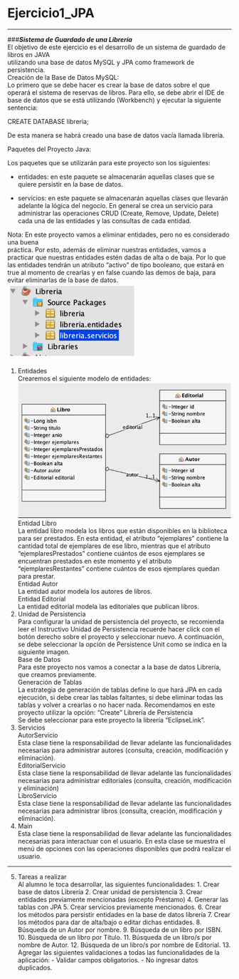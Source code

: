 # Ejercicio1_JPA
---
###***Sistema de Guardado de una Librería***<br>
El objetivo de este ejercicio es el desarrollo de un sistema de guardado de libros en JAVA<br>
utilizando una base de datos MySQL y JPA como framework de persistencia.<br>
Creación de la Base de Datos MySQL:<br>
Lo primero que se debe hacer es crear la base de datos sobre el que operará el sistema de
reservas de libros. Para ello, se debe abrir el IDE de base de datos que se está utilizando
(Workbench) y ejecutar la siguiente sentencia:<br>

CREATE DATABASE libreria;

De esta manera se habrá creado una base de datos vacía llamada librería.

Paquetes del Proyecto Java:

Los paquetes que se utilizarán para este proyecto son los siguientes:

- entidades: en este paquete se almacenarán aquellas clases que se quiere persistir en la
base de datos.

- servicios: en este paquete se almacenarán aquellas clases que llevarán adelante la lógica
del negocio. En general se crea un servicio para administrar las operaciones CRUD
(Create, Remove, Update, Delete) cada una de las entidades y las consultas de cada
entidad.

Nota: En este proyecto vamos a eliminar entidades, pero no es considerado una buena<br>
práctica. Por esto, además de eliminar nuestras entidades, vamos a practicar que nuestras
entidades estén dadas de alta o de baja. Por lo que las entidades tendrán un atributo “activo”
de tipo booleano, que estará en true al momento de crearlas y en false cuando las demos de
baja, para evitar eliminarlas de la base de datos.<br>
<img src="src/images/libreriaPackages.PNG"><br>
1. Entidades<br>
Crearemos el siguiente modelo de entidades:<br>
<img src="src/images/UMLlibreria.PNG"><br>
Entidad Libro<br>
La entidad libro modela los libros que están disponibles en la biblioteca para ser prestados. En
esta entidad, el atributo “ejemplares” contiene la cantidad total de ejemplares de ese libro,
mientras que el atributo “ejemplaresPrestados” contiene cuántos de esos ejemplares se
encuentran prestados en este momento y el atributo “ejemplaresRestantes” contiene cuántos
de esos ejemplares quedan para prestar.<br>
Entidad Autor<br>
La entidad autor modela los autores de libros.<br>
Entidad Editorial<br>
La entidad editorial modela las editoriales que publican libros.<br>
2. Unidad de Persistencia<br>
Para configurar la unidad de persistencia del proyecto, se recomienda leer el Instructivo
Unidad de Persistencia recuerde hacer click con el botón derecho sobre el proyecto y
seleccionar nuevo. A continuación, se debe seleccionar la opción de Persistence Unit como se
indica en la siguiente imagen.<br>
Base de Datos<br>
Para este proyecto nos vamos a conectar a la base de datos Librería, que creamos previamente.<br>
Generación de Tablas<br>
La estrategia de generación de tablas define lo que hará JPA en cada ejecución, si debe crear
las tablas faltantes, si debe eliminar todas las tablas y volver a crearlas o no hacer nada.
Recomendamos en este proyecto utilizar la opción: “Create”
Librería de Persistencia<br>
Se debe seleccionar para este proyecto la librería “EclipseLink”.<br>
3. Servicios<br>
AutorServicio<br>
Esta clase tiene la responsabilidad de llevar adelante las funcionalidades necesarias para
administrar autores (consulta, creación, modificación y eliminación).<br>
EditorialServicio<br>
Esta clase tiene la responsabilidad de llevar adelante las funcionalidades necesarias para
administrar editoriales (consulta, creación, modificación y eliminación)<br>
LibroServicio<br>
Esta clase tiene la responsabilidad de llevar adelante las funcionalidades necesarias para
administrar libros (consulta, creación, modificación y eliminación).<br>
4. Main<br>
Esta clase tiene la responsabilidad de llevar adelante las funcionalidades necesarias para
interactuar con el usuario. En esta clase se muestra el menú de opciones con las operaciones
disponibles que podrá realizar el usuario.<br>
---
5. Tareas a realizar<br>
Al alumno le toca desarrollar, las siguientes funcionalidades:
        1. Crear base de datos Librería
        2. Crear unidad de persistencia
        3. Crear entidades previamente mencionadas (excepto Préstamo)
        4. Generar las tablas con JPA
        5. Crear servicios previamente mencionados.
        6. Crear los métodos para persistir entidades en la base de datos librería
        7. Crear los métodos para dar de alta/bajo o editar dichas entidades.
        8. Búsqueda de un Autor por nombre.
        9. Búsqueda de un libro por ISBN.
        10. Búsqueda de un libro por Título.
        11. Búsqueda de un libro/s por nombre de Autor.
        12. Búsqueda de un libro/s por nombre de Editorial.
        13. Agregar las siguientes validaciones a todas las funcionalidades de la aplicación:
          - Validar campos obligatorios.
          - No ingresar datos duplicados.
